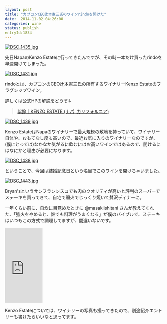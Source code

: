 ```yaml
---
layout: post
title: "カプコンCEO辻本憲三氏のワインrindoを開けた"
date:  2014-11-02 04:26:00
categories: wine
status: publish
entryId:1834
---
```

<a class='flickr2tag-img' href='http://www.flickr.com/photo.gne?id=15076680783' title='DSC_1435.jpg'><img src='https://farm4.staticflickr.com/3952/15076680783_ab3c0e4153_c.jpg' alt='DSC_1435.jpg'></a>

先日NapaのKenzo Estateに行ってきたんですが、その時一本だけ買ったrindoを早速開けてしまった。

<a class='flickr2tag-img' href='http://www.flickr.com/photo.gne?id=15076633783' title='DSC_1431.jpg'><img src='https://farm8.staticflickr.com/7508/15076633783_9ea4205924_c.jpg' alt='DSC_1431.jpg'></a>

rindoとは、カプコンのCEO辻本憲三氏の所有するワイナリーKenzo Estateのフラグシップワイン。

詳しくは公式HPの解説をどうぞ↓

> [紫鈴｜KENZO ESTATE (ナパ, カリフォルニア)](http://www.kenzoestate.jp/wine/rindo.php)

<a class='flickr2tag-img' href='http://www.flickr.com/photo.gne?id=15511230260' title='DSC_1439.jpg'><img src='https://farm4.staticflickr.com/3952/15511230260_bcd8025b70_c.jpg' alt='DSC_1439.jpg'></a>

Kenzo EstateはNapaのワイナリーで最大規模の敷地を持っていて、ワイナリー自体や、おもてなし度も高いので、最近お気に入りのワイナリーなのですが、(僕にとっては)なかなか気がるに飲むにはお高いワインではあるので、開けるにはなにかと理由が必要になります。

<a class='flickr2tag-img' href='http://www.flickr.com/photo.gne?id=15694117151' title='DSC_1438.jpg'><img src='https://farm6.staticflickr.com/5606/15694117151_df97381b54_c.jpg' alt='DSC_1438.jpg'></a>

ということで、今回は結婚記念日という名目でこのワインを開けちゃいました。

<a class='flickr2tag-img' href='http://www.flickr.com/photo.gne?id=15694123961' title='DSC_1443.jpg'><img src='https://farm8.staticflickr.com/7487/15694123961_bdd11976ce_c.jpg' alt='DSC_1443.jpg'></a>

Bryan'sというサンフランシスコでも肉のクオリティが高いと評判のスーパーでステーキを買ってきて、自宅で弱火でじっくり焼いて贅沢ディナーに。

一年くらい前に、自炊に目覚めたときに @masakiishitani さんが教えてくれた、「強火をやめると、誰でも料理がうまくなる」が僕のバイブルで、ステーキはいつもこの方式で調理してますが、間違いないです。

<iframe src="http://rcm-fe.amazon-adsystem.com/e/cm?lt1=_blank&bc1=000000&IS2=1&bg1=FFFFFF&fc1=000000&lc1=0000FF&t=driftking-22&o=9&p=8&l=as4&m=amazon&f=ifr&ref=ss_til&asins=B00G9Q4TOM" style="width:120px;height:240px;" scrolling="no" marginwidth="0" marginheight="0" frameborder="0"></iframe>

Kenzo Estateについては、ワイナリーの写真も撮ってきたので、別途紹介エントリーも書けたらいいなと思ってます。
